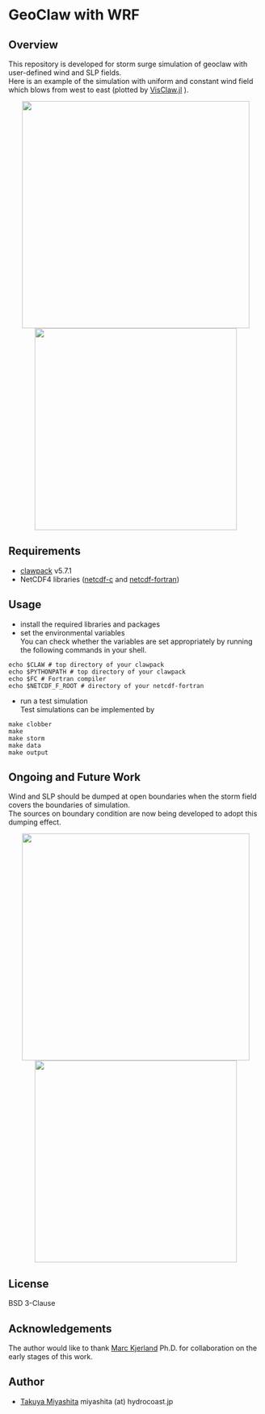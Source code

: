 # GeoClaw with WRF
## Overview
This repository is developed for storm surge simulation of geoclaw with user-defined wind and SLP fields.  
Here is an example of the simulation with uniform and constant wind field which blows from west to east (plotted by [VisClaw.jl](https://github.com/hydrocoast/VisClaw.jl)
).
<p align="center">
<img src="https://github.com/hydrocoast/wrfclaw/blob/master/fig/sample_surface.gif", width="450">
<img src="https://github.com/hydrocoast/wrfclaw/blob/master/fig/sample_gauges.svg", width="400">
</p>

## Requirements
- [clawpack](https://github.com/clawpack/clawpack) v5.7.1  
- NetCDF4 libraries ([netcdf-c](https://github.com/Unidata/netcdf-c) and [netcdf-fortran](https://github.com/Unidata/netcdf-fortran))

## Usage
- install the required libraries and packages  
- set the environmental variables  
You can check whether the variables are set appropriately by running the following commands in your shell.
```shell
echo $CLAW # top directory of your clawpack
echo $PYTHONPATH # top directory of your clawpack
echo $FC # Fortran compiler
echo $NETCDF_F_ROOT # directory of your netcdf-fortran
```  

- run a test simulation  
Test simulations can be implemented by
```shell
make clobber
make
make storm
make data
make output
```

## Ongoing and Future Work
Wind and SLP should be dumped at open boundaries when the storm field covers the boundaries of simulation.   
The sources on boundary condition are now being developed to adopt this dumping effect.  

<div style="text-align: center;">
<img src="https://github.com/hydrocoast/wrfclaw/blob/master/fig/sample_surface_open.gif", width="450">
<img src="https://github.com/hydrocoast/wrfclaw/blob/master/fig/sample_gauges_open.svg", width="400">
</div>

## License
BSD 3-Clause


## Acknowledgements
The author would like to thank [Marc Kjerland](https://github.com/MarcKjerland) Ph.D. for collaboration on the early stages of this work.


## Author
- [Takuya Miyashita](https://github.com/hydrocoast)  miyashita (at) hydrocoast.jp
